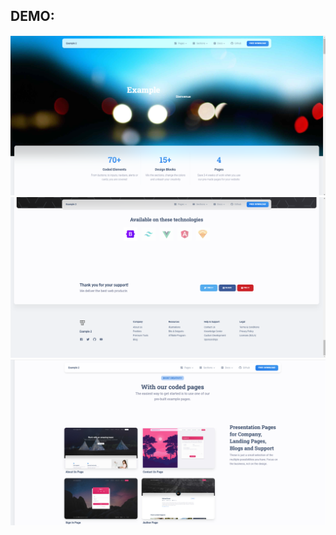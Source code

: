 ## DEMO:

<img src="./public/examp1.png" />
<img src="./public/examp2.png" />
<img src="./public/exa3.png" />
